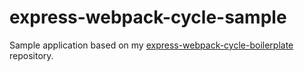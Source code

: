 # express-webpack-cycle-sample
Sample application based on my [express-webpack-cycle-boilerplate](https://github.com/TimurKiyivinski/express-webpack-cycle-boilerplate) repository.
